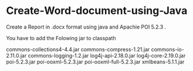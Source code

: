 # Create-Word-document-using-Java
Create a Report  in  .docx  format using java and Apachie POI  5.2.3 .

You have to add the Folowing jar to classpath

commons-collections4-4.4.jar
commons-compress-1.21.jar
commons-io-2.11.0.jar
commons-logging-1.2.jar	
log4j-api-2.18.0.jar
log4j-core-2.19.0.jar
poi-5.2.3.jar
poi-ooxml-5.2.3.jar
poi-ooxml-full-5.2.3.jar
xmlbeans-5.1.1.jar
